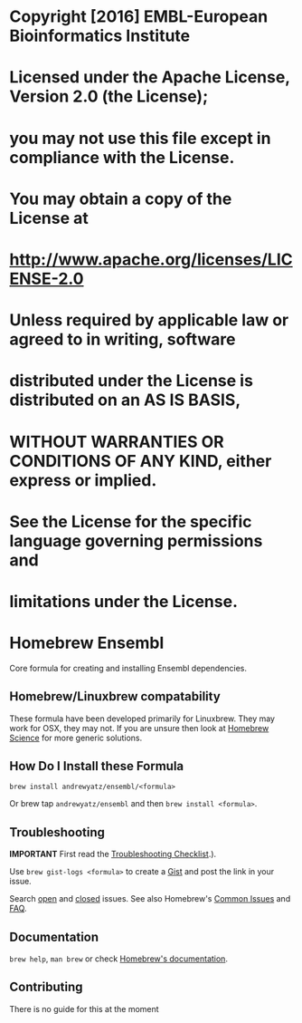 # Copyright [2016] EMBL-European Bioinformatics Institute
# Licensed under the Apache License, Version 2.0 (the License);
# you may not use this file except in compliance with the License.
# You may obtain a copy of the License at
#     http://www.apache.org/licenses/LICENSE-2.0
# Unless required by applicable law or agreed to in writing, software
# distributed under the License is distributed on an AS IS BASIS,
# WITHOUT WARRANTIES OR CONDITIONS OF ANY KIND, either express or implied.
# See the License for the specific language governing permissions and
# limitations under the License.

# Homebrew Ensembl

Core formula for creating and installing Ensembl dependencies.

## Homebrew/Linuxbrew compatability
These formula have been developed primarily for Linuxbrew. They may work for OSX, they may not. If you are unsure then look at [Homebrew Science](https://github.com/Homebrew/homebrew-science) for more generic solutions.

## How Do I Install these Formula
`brew install andrewyatz/ensembl/<formula>`

Or brew tap `andrewyatz/ensembl` and then `brew install <formula>`.

## Troubleshooting
**IMPORTANT** First read the [Troubleshooting Checklist](https://github.com/Homebrew/brew/blob/master/share/doc/homebrew/Troubleshooting.md#troubleshooting).).

Use `brew gist-logs <formula>` to create a [Gist](https://gist.github.com/) and post the link in your issue.

Search [open](https://github.com/andrewyatz/homebrew-ensembl/issues?state=open) and [closed](https://github.com/andrewyatz/homebrew-ensembl/issues?state=closed) issues. See also Homebrew's  [Common Issues](https://github.com/Homebrew/brew/blob/master/share/doc/homebrew/Common-Issues.md) and [FAQ](https://github.com/Homebrew/brew/blob/master/share/doc/homebrew/FAQ.md).

## Documentation
`brew help`, `man brew` or check [Homebrew's documentation](https://github.com/Homebrew/brew/tree/master/share/doc/homebrew#readme).

## Contributing
There is no guide for this at the moment
